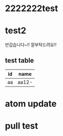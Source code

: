 # 2222222test
# test2
반갑습니다~!! 잘부탁드려요!!

## test table

|id |name |
|---|-----|
|aa |aa12-|

# atom update

# pull test

